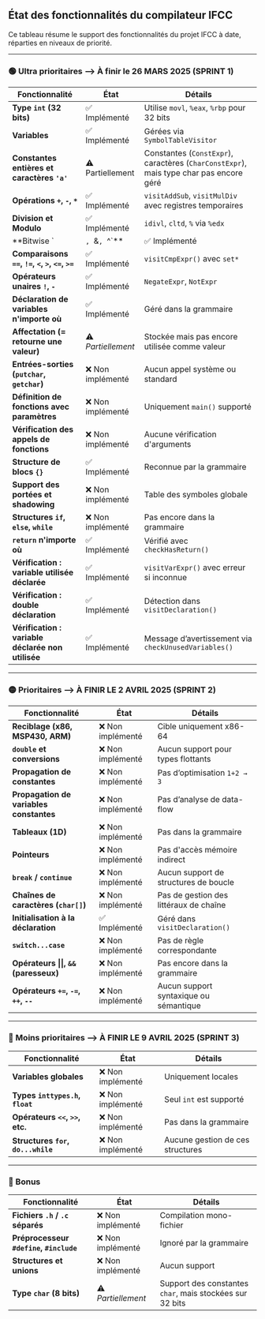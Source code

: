 ## État des fonctionnalités du compilateur IFCC

Ce tableau résume le support des fonctionnalités du projet IFCC à date, réparties en niveaux de priorité.

---

### 🟢 Ultra prioritaires --> À finir le 26 MARS 2025 (SPRINT 1)

| Fonctionnalité | État | Détails |
|----------------|------|---------|
| **Type `int` (32 bits)** | ✅ Implémenté | Utilise `movl`, `%eax`, `%rbp` pour 32 bits |
| **Variables** | ✅ Implémenté | Gérées via `SymbolTableVisitor` |
| **Constantes entières et caractères `'a'`** | ⚠️ Partiellement| Constantes (`ConstExpr`), caractères (`CharConstExpr`), mais type char pas encore géré |
| **Opérations `+`, `-`, `*`** | ✅ Implémenté | `visitAddSub`, `visitMulDiv` avec registres temporaires |
| **Division et Modulo** | ✅ Implémenté | `idivl`, `cltd`, `%` via `%edx` |
| **Bitwise `|`, `&`, `^`** | ✅ Implémenté | `visitBitwiseExpr()` |
| **Comparaisons `==`, `!=`, `<`, `>`, `<=`, `>=`** | ✅ Implémenté | `visitCmpExpr()` avec `set*` |
| **Opérateurs unaires `!`, `-`** | ✅ Implémenté | `NegateExpr`, `NotExpr` |
| **Déclaration de variables n'importe où** | ✅ Implémenté | Géré dans la grammaire |
| **Affectation (= retourne une valeur)** | ⚠️ *Partiellement* | Stockée mais pas encore utilisée comme valeur |
| **Entrées-sorties (`putchar`, `getchar`)** | ❌ Non implémenté | Aucun appel système ou standard |
| **Définition de fonctions avec paramètres** | ❌ Non implémenté | Uniquement `main()` supporté |
| **Vérification des appels de fonctions** | ❌ Non implémenté | Aucune vérification d'arguments |
| **Structure de blocs `{}`** | ✅ Implémenté | Reconnue par la grammaire |
| **Support des portées et shadowing** | ❌ Non implémenté | Table des symboles globale |
| **Structures `if`, `else`, `while`** | ❌ Non implémenté | Pas encore dans la grammaire |
| **`return` n'importe où** | ✅ Implémenté | Vérifié avec `checkHasReturn()` |
| **Vérification : variable utilisée déclarée** | ✅ Implémenté | `visitVarExpr()` avec erreur si inconnue |
| **Vérification : double déclaration** | ✅ Implémenté | Détection dans `visitDeclaration()` |
| **Vérification : variable déclarée non utilisée** | ✅ Implémenté | Message d’avertissement via `checkUnusedVariables()` |

---

### 🟡 Prioritaires --> À FINIR LE 2 AVRIL 2025 (SPRINT 2)

| Fonctionnalité | État | Détails |
|----------------|------|---------|
| **Reciblage (x86, MSP430, ARM)** | ❌ Non implémenté | Cible uniquement x86-64 |
| **`double` et conversions** | ❌ Non implémenté | Aucun support pour types flottants |
| **Propagation de constantes** | ❌ Non implémenté | Pas d’optimisation `1+2 → 3` |
| **Propagation de variables constantes** | ❌ Non implémenté | Pas d’analyse de data-flow |
| **Tableaux (1D)** | ❌ Non implémenté | Pas dans la grammaire |
| **Pointeurs** | ❌ Non implémenté | Pas d'accès mémoire indirect |
| **`break` / `continue`** | ❌ Non implémenté | Aucun support de structures de boucle |
| **Chaînes de caractères (`char[]`)** | ❌ Non implémenté | Pas de gestion des littéraux de chaîne |
| **Initialisation à la déclaration** | ✅ Implémenté | Géré dans `visitDeclaration()` |
| **`switch...case`** | ❌ Non implémenté | Pas de règle correspondante |
| **Opérateurs \|\|, `&&` (paresseux)** | ❌ Non implémenté | Pas encore dans la grammaire |
| **Opérateurs `+=`, `-=`, `++`, `--`** | ❌ Non implémenté | Aucun support syntaxique ou sémantique |

---

### 🔵 Moins prioritaires --> À FINIR LE 9 AVRIL 2025 (SPRINT 3)

| Fonctionnalité | État | Détails |
|----------------|------|---------|
| **Variables globales** | ❌ Non implémenté | Uniquement locales |
| **Types `inttypes.h`, `float`** | ❌ Non implémenté | Seul `int` est supporté |
| **Opérateurs `<<`, `>>`, etc.** | ❌ Non implémenté | Pas dans la grammaire |
| **Structures `for`, `do...while`** | ❌ Non implémenté | Aucune gestion de ces structures |

---

### 🌟 Bonus

| Fonctionnalité | État | Détails |
|----------------|------|---------|
| **Fichiers `.h` / `.c` séparés** | ❌ Non implémenté | Compilation mono-fichier |
| **Préprocesseur `#define`, `#include`** | ❌ Non implémenté | Ignoré par la grammaire |
| **Structures et unions** | ❌ Non implémenté | Aucun support |
| **Type `char` (8 bits)** | ⚠️ *Partiellement* | Support des constantes `char`, mais stockées sur 32 bits |


